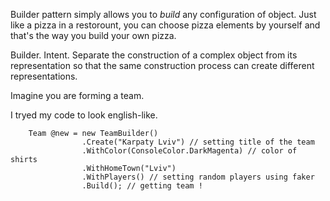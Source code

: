 Builder pattern simply allows you to _build_ any configuration of object. Just like a pizza in a restorount, you can choose pizza elements by yourself and that's the way you build your own pizza.

Builder. Intent. Separate the construction of a complex object from its representation so that the same construction
process can create different representations. 


Imagine you are forming a team. 

I tryed my code to look english-like. 

		Team @new = new TeamBuilder()
                    .Create("Karpaty Lviv") // setting title of the team
                    .WithColor(ConsoleColor.DarkMagenta) // color of shirts
                    .WithHomeTown("Lviv") 
                    .WithPlayers() // setting random players using faker
                    .Build(); // getting team !